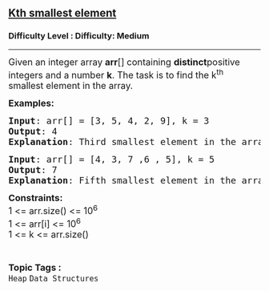 <h2><a href="https://www.geeksforgeeks.org/problems/kth-smallest-element5545-1587115620--102500/1?page=2&category=Heap&difficulty=Easy,Medium,Hard&status=unsolved&sortBy=submissions">Kth smallest element</a></h2><h3>Difficulty Level : Difficulty: Medium</h3><hr><div class="problems_problem_content__Xm_eO"><p><span style="font-size: 18px;">Given an integer array <strong>arr</strong>[] containing <strong>distinct</strong>positive integers and a number <strong>k</strong>. The task is to find the k<sup>th</sup> smallest element in the array.</span></p>
<p><strong style="font-size: 18px;">Examples:</strong></p>
<pre><span style="font-size: 18px;"><strong>Input</strong>: arr[] = [3, 5, 4, 2, 9], k = 3
<strong>Output</strong>: 4
<strong>Explanation</strong>: Third smallest element in the array is 4.</span></pre>
<pre><span style="font-size: 18px;"><strong>Input</strong>: arr[] = [4, 3, 7 ,6 , 5], k = 5
<strong>Output</strong>: 7
<strong>Explanation</strong>: Fifth smallest element in the array is 7.</span>
</pre>
<p><span style="font-size: 18px;"><strong>Constraints:</strong><br>1 &lt;= arr.size() &lt;= 10<sup>6</sup><br>1 &lt;= arr[i] &lt;= 10<sup>6</sup><br>1 &lt;= k &lt;= arr.size()</span></p></div><br><p><span style=font-size:18px><strong>Topic Tags : </strong><br><code>Heap</code>&nbsp;<code>Data Structures</code>&nbsp;